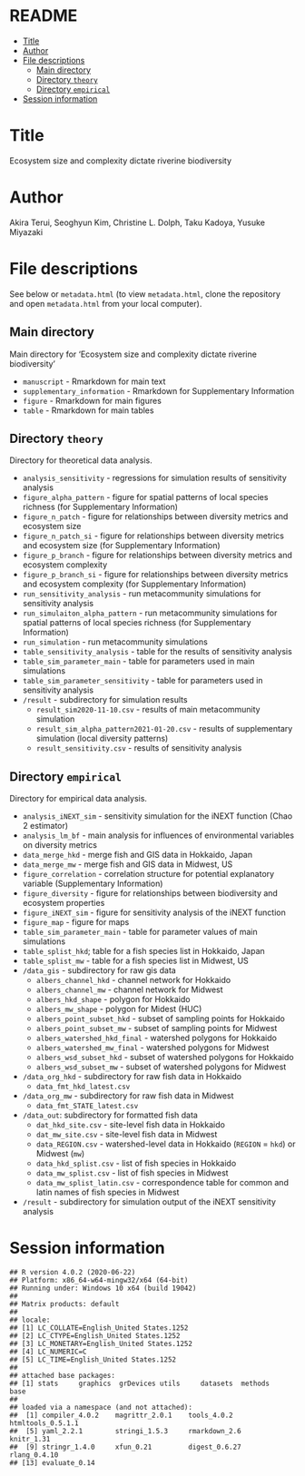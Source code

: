 README
================

-   [Title](#title)
-   [Author](#author)
-   [File descriptions](#file-descriptions)
    -   [Main directory](#main-directory)
    -   [Directory `theory`](#directory-theory)
    -   [Directory `empirical`](#directory-empirical)
-   [Session information](#session-information)

# Title

Ecosystem size and complexity dictate riverine biodiversity

# Author

Akira Terui, Seoghyun Kim, Christine L. Dolph, Taku Kadoya, Yusuke
Miyazaki

# File descriptions

See below or `metadata.html` (to view `metadata.html`, clone the
repository and open `metadata.html` from your local computer).

## Main directory

Main directory for ‘Ecosystem size and complexity dictate riverine
biodiversity’

-   `manuscript` - Rmarkdown for main text
-   `supplementary_information` - Rmarkdown for Supplementary
    Information
-   `figure` - Rmarkdown for main figures
-   `table` - Rmarkdown for main tables

## Directory `theory`

Directory for theoretical data analysis.

-   `analysis_sensitivity` - regressions for simulation results of
    sensitivity analysis
-   `figure_alpha_pattern` - figure for spatial patterns of local
    species richness (for Supplementary Information)
-   `figure_n_patch` - figure for relationships between diversity
    metrics and ecosystem size
-   `figure_n_patch_si` - figure for relationships between diversity
    metrics and ecosystem size (for Supplementary Information)
-   `figure_p_branch` - figure for relationships between diversity
    metrics and ecosystem complexity
-   `figure_p_branch_si` - figure for relationships between diversity
    metrics and ecosystem complexity (for Supplementary Information)
-   `run_sensitivity_analysis` - run metacommunity simulations for
    sensitivity analysis
-   `run_simulaiton_alpha_pattern` - run metacommunity simulations for
    spatial patterns of local species richness (for Supplementary
    Information)
-   `run_simulation` - run metacommunity simulations
-   `table_sensitivity_analysis` - table for the results of sensitivity
    analysis
-   `table_sim_parameter_main` - table for parameters used in main
    simulations
-   `table_sim_parameter_sensitivity` - table for parameters used in
    sensitivity analysis
-   `/result` - subdirectory for simulation results
    -   `result_sim2020-11-10.csv` - results of main metacommunity
        simulation
        </summary>
    -   `result_sim_alpha_pattern2021-01-20.csv` - results of
        supplementary simulation (local diversity patterns)
        </summary>
    -   `result_sensitivity.csv` - results of sensitivity analysis
        </summary>

## Directory `empirical`

Directory for empirical data analysis.

-   `analysis_iNEXT_sim` - sensitivity simulation for the iNEXT function
    (Chao 2 estimator)
-   `analysis_lm_bf` - main analysis for influences of environmental
    variables on diversity metrics
-   `data_merge_hkd` - merge fish and GIS data in Hokkaido, Japan
-   `data_merge_mw` - merge fish and GIS data in Midwest, US
-   `figure_correlation` - correlation structure for potential
    explanatory variable (Supplementary Information)
-   `figure_diversity` - figure for relationships between biodiversity
    and ecosystem properties
-   `figure_iNEXT_sim` - figure for sensitivity analysis of the iNEXT
    function
-   `figure_map` - figure for maps
-   `table_sim_parameter_main` - table for parameter values of main
    simulations
-   `table_splist_hkd`; table for a fish species list in Hokkaido, Japan
-   `table_splist_mw` - table for a fish species list in Midwest, US
-   `/data_gis` - subdirectory for raw gis data
    -   `albers_channel_hkd` - channel network for Hokkaido
    -   `albers_channel_mw` - channel network for Midwest
    -   `albers_hkd_shape` - polygon for Hokkaido
    -   `albers_mw_shape` - polygon for Midest (HUC)
    -   `albers_point_subset_hkd` - subset of sampling points for
        Hokkaido
    -   `albers_point_subset_mw` - subset of sampling points for Midwest
    -   `albers_watershed_hkd_final` - watershed polygons for Hokkaido
    -   `albers_watershed_mw_final` - watershed polygons for Midwest
    -   `albers_wsd_subset_hkd` - subset of watershed polygons for
        Hokkaido
    -   `albers_wsd_subset_mw` - subset of watershed polygons for
        Midwest
-   `/data_org_hkd` - subdirectory for raw fish data in Hokkaido
    -   `data_fmt_hkd_latest.csv`
-   `/data_org_mw` - subdirectory for raw fish data in Midwest
    -   `data_fmt_STATE_latest.csv`
-   `/data_out`: subdirectory for formatted fish data
    -   `dat_hkd_site.csv` - site-level fish data in Hokkaido
        </summary>
    -   `dat_mw_site.csv` - site-level fish data in Midwest
        </summary>
    -   `data_REGION.csv` - watershed-level data in Hokkaido (`REGION` =
        `hkd`) or Midwest (`mw`)
        </summary>
    -   `data_hkd_splist.csv` - list of fish species in Hokkaido
        </summary>
    -   `data_mw_splist.csv` - list of fish species in Midwest
        </summary>
    -   `data_mw_splist_latin.csv` - correspondence table for common and
        latin names of fish species in Midwest
        </summary>
-   `/result` - subdirectory for simulation output of the iNEXT
    sensitivity analysis

# Session information

    ## R version 4.0.2 (2020-06-22)
    ## Platform: x86_64-w64-mingw32/x64 (64-bit)
    ## Running under: Windows 10 x64 (build 19042)
    ## 
    ## Matrix products: default
    ## 
    ## locale:
    ## [1] LC_COLLATE=English_United States.1252 
    ## [2] LC_CTYPE=English_United States.1252   
    ## [3] LC_MONETARY=English_United States.1252
    ## [4] LC_NUMERIC=C                          
    ## [5] LC_TIME=English_United States.1252    
    ## 
    ## attached base packages:
    ## [1] stats     graphics  grDevices utils     datasets  methods   base     
    ## 
    ## loaded via a namespace (and not attached):
    ##  [1] compiler_4.0.2    magrittr_2.0.1    tools_4.0.2       htmltools_0.5.1.1
    ##  [5] yaml_2.2.1        stringi_1.5.3     rmarkdown_2.6     knitr_1.31       
    ##  [9] stringr_1.4.0     xfun_0.21         digest_0.6.27     rlang_0.4.10     
    ## [13] evaluate_0.14
